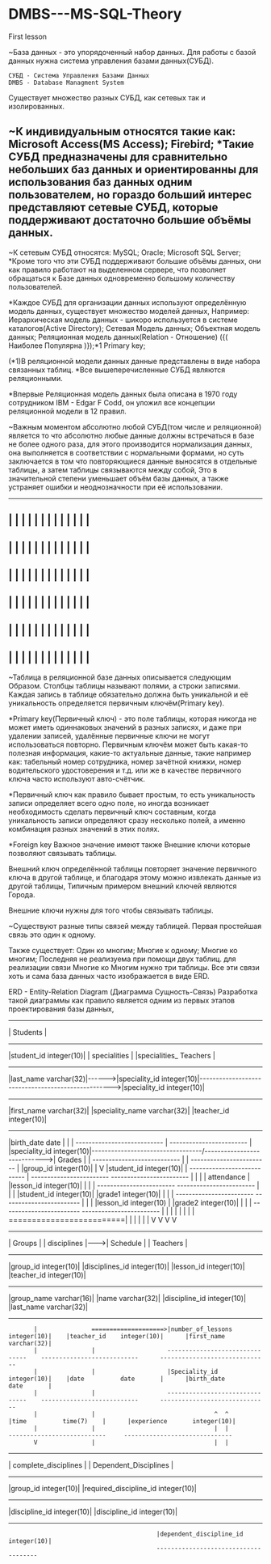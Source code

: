 # DMBS---MS-SQL-Theory
First lesson

~База данных - это упорядоченный набор данных.
Для работы с базой данных нужна система управления базами данных(СУБД).

	СУБД - Система Управления Базами Данных
	DMBS - Database Managment System

Существует множество разных СУБД, как сетевых так и изолированных.

~К индивидуальным относятся такие как:
  Microsoft Access(MS Access);
  Firebird;
*Такие СУБД предназначены для сравнительно небольших баз данных
и ориентированны для использования баз данных одним пользователем,
но гораздо больший интерес представляют сетевые СУБД, 
которые поддерживают достаточно большие объёмы данных.
---
~К сетевым СУБД относятся:
  MySQL;
  Oracle;
  Microsoft SQL Server;
*Кроме того что эти СУБД поддерживают большие объёмы данных,
они как правило работают на выделенном сервере,
что позволяет обращаться к Базе данных одновременно большому
количеству пользователей.

*Каждое СУБД для организации данных используют определённую модель данных,
существует множество моделей данных, Например:
  Иерархическая модель данных - шикоро используется в системе каталогов(Active Directory);
  Сетевая Модель данных;
  Объектная модель данных;
  Реляционная модель данных(Relation - Отношение) ({( Наиболее Популярна )});*1
  Primary key;

(*1)В реляционной модели данных данные представлены в виде набора связанных таблиц.
*Все вышеперечисленные СУБД являются реляционными.

*Впервые Реляционная модель данных была описана в 1970 году сотрудником IBM - Edgar F Codd,
он уложил все концепции реляционной модели в 12 правил.

~Важным моментом абсолютно любой СУБД(том числе и реляционной) является то
что абсолютно любые данные должны встречаться в базе не более одного раза,
для этого производится нормализация данных,
она выполняется в соответствии с нормальными формами,
но суть заключается в том что повторяющиеся данные выносятся в отдельные таблицы,
а затем таблицы связываются между собой, 
Это в значительной степени уменьшает объём базы данных,
а также устраняет ошибки и неоднозначности при её использовании.




-------------------------------------------------------------
|    |    |    |    |    |    |    |    |    |    |    |    |
-------------------------------------------------------------
|    |    |    |    |    |    |    |    |    |    |    |    |
-------------------------------------------------------------
|    |    |    |    |    |    |    |    |    |    |    |    |
-------------------------------------------------------------
|    |    |    |    |    |    |    |    |    |    |    |    |
-------------------------------------------------------------
|    |    |    |    |    |    |    |    |    |    |    |    |
-------------------------------------------------------------
|    |    |    |    |    |    |    |    |    |    |    |    |
-------------------------------------------------------------

~Таблица в реляционной базе данных описывается следующим Образом.
Столбцы таблицы называют полями, а строки записями.
Каждая запись в таблице обязательно должна быть уникальной
и её уникальность определяется первичным ключём(Primary key).

*Primary key(Первичный ключ) - это поле таблицы, которая никогда не может иметь
одиннаковых значений в разных записях, и даже при удалении записей,
удалённые первичные ключи не могут использоваться повторно.
Первичным ключём может быть какая-то полезная информация, 
какие-то актуальные данные, такие например как:
  табельный номер сотрудника,
  номер зачётной книжки,
  номер водительского удостоверения и т.д.
или же в качестве первичного ключа часто используют авто-счётчик.

*Первичный ключ как правило бывает простым, 
то есть уникальность записи определяет всего одно поле,
но иногда возникает необходимость сделать первичный ключ составным,
когда уникальность записи определяют сразу несколько полей,
а именно комбинация разных значений в этих полях.

*Foreign key
Важное значение имеют также Внешние ключи которые позволяют связывать таблицы.

Внешний ключ определённой таблицы повторяет значение первичного ключа в другой таблице,
и благодаря этому можно извлекать данные из другой таблицы,
Типичным примером внешний ключей являются Города.

Внешние ключи нужны для того чтобы связывать таблицы.


~Существуют разные типы связей между таблицей.
Первая простейшая связь это один к одному.

 Также существует:
  Один ко многим;
  Многие к одному;
  Многие ко многим;
Последняя не реализуема при помощи двух таблиц.
для реализации связи Многие ко Многим нужно три таблицы.
Все эти связи хоть и сама база данных часто изображается в виде ERD.

ERD - Entity-Relation Diagram (Диаграмма Сущность-Связь)
Разработка такой диаграммы как правило является одним из первых этапов проектирования базы данных,

---------------------------
|       Students          |
---------------------------       ------------------------------                                                    ---------------------------
|student_id    integer(10)|       |        specialities        |                                                    |specialities_ Teachers   |
---------------------------       ------------------------------                                                    ---------------------------
|last_name     varchar(32)|------>|speciality_id    integer(10)|--------------------------------------------------->|speciality_id integer(10)| 
---------------------------       ------------------------------                                                    ---------------------------
|first_name    varchar(32)|       |speciality_name  varchar(32)|                                                    |teacher_id    integer(10)|
---------------------------       ------------------------------                                                    ---------------------------
|birth_date    date       |                                  |                                                                        |
---------------------------                                  |                             ------------------------                   |
|speciality_id integer(10)|----------------------------------/---------------------------->|        Grades        |                   |
---------------------------                                  |            |                ------------------------                   |
|group_id      integer(10)|                                  |            V                |student_id integer(10)|                   |
---------------------------                                  |  ------------------------   ------------------------                   |
           |                                                 |  |    attendance        |   |lesson_id  integer(10)|                   |
           |                                                 |  ------------------------   ------------------------                   |
           |                                                 |  |student_id integer(10)|   |grade1     integer(10)|                   |
           |                                                 |  ------------------------   ------------------------                   |
           |                                                 |  |lesson_id integer(10) |   |grade2     integer(10)|                   |
           |                                                 |  ------------------------   ------------------------                   |
           |                                                 |             |                        |                                 |
           |                                                 |             =========================|                                 |
           |                                                 |                                      |                                 | 
           V                                                 V                                      V                                 V
------------------------                        -------------------------------    ---------------------------      ------------------------------
|       Groups         |                        |        disciplines          |--->|         Schedule        |      |         Teachers           |
------------------------                        -------------------------------    ---------------------------      ------------------------------
|group_id   integer(10)|                        |disciplines_id    integer(10)|    |lesson_id     integer(10)|      |teacher_id       integer(10)|
------------------------                         ------------------------------    ---------------------------       ------------------------------
|group_name varchar(16)|                        |name              varchar(32)|    |discipline_id integer(10)|      |last_name        varchar(32)|
------------------------                        -------------------------------    ---------------------------      ------------------------------
           |               ====================>|number_of_lessons integer(10)|    |teacher_id    integer(10)|      |first_name       varchar(32)|
           |               |                    -------------------------------    ---------------------------      ------------------------------
           |               |                    |Speciality_id     integer(10)|    |date          date       |      |birth_date       date       |
           |               |                    -------------------------------    ---------------------------      ------------------------------
           |               |                                 ^  ^                  |time          time(7)    |      |experience       integer(10)|
           |               |                                 |  |                   ---------------------------     ------------------------------
           V               |                                 |  | 
----------------------------                 ------------------------------------- 
|   complete_disciplines   |                 |       Dependent_Disciplines       |
----------------------------                 ------------------------------------- 
|group_id       integer(10)|                 |required_discipline_id  integer(10)|
----------------------------                 -------------------------------------
|discipline_id  integer(10)|                 |discipline_id           integer(10)|
----------------------------                 -------------------------------------
                                             |dependent_discipline_id integer(10)|
                                             -------------------------------------
